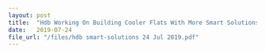 ```yaml
---
layout: post
title:  "Hdb Working On Building Cooler Flats With More Smart Solutions"
date:   2019-07-24
file_url: "/files/hdb smart-solutions 24 Jul 2019.pdf"
---
```

